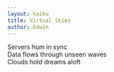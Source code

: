 ```yaml
---
layout: haiku
title: Virtual Skies
author: Edwin
---
```


Servers hum in sync<br>
Data flows through unseen waves<br>
Clouds hold dreams aloft<br>